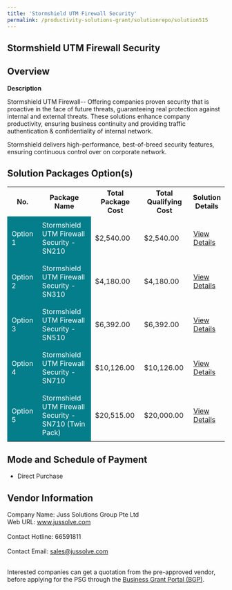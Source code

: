 ```yaml
---
title: 'Stormshield UTM Firewall Security'
permalink: /productivity-solutions-grant/solutionrepo/solution515
---
```


## Stormshield UTM Firewall Security

## Overview

**Description**

Stormshield UTM Firewall-- Offering companies proven security that is proactive in the face of future threats, guaranteeing real protection against internal and external threats. These solutions enhance company productivity, ensuring business continuity and providing traffic authentication & confidentiality of internal network. 

Stormshield delivers high-performance, best-of-breed security features, ensuring continuous control over on corporate network.

## Solution Packages Option(s)

<table>
<tr>
<th><b>No.</b></th>
<th><b>Package Name</b></th>
<th><b>Total Package Cost</b></th>
<th><b>Total Qualifying Cost</b></th>
<th><b>Solution Details</b></th>
</tr>
<tr>
<td style='padding: 10px; background-color: #037E8A; color: #FFFFFF;'>Option 1</td>
<td style='padding: 10px; background-color: #037E8A; color: #FFFFFF;'>Stormshield UTM Firewall Security - SN210</td>
<td style='padding: 10px;'>$2,540.00</td>
<td style='padding: 10px;'>$2,540.00</td>
<td style='padding: 10px;'><a href='/images/psg/Desensitised_Juss_Annex_3_Part_1_30_June_2022.pdf' target='_blank'>View Details</a></td>
</tr>
<tr>
<td style='padding: 10px; background-color: #037E8A; color: #FFFFFF;'>Option 2</td>
<td style='padding: 10px; background-color: #037E8A; color: #FFFFFF;'>Stormshield UTM Firewall Security - SN310</td>
<td style='padding: 10px;'>$4,180.00</td>
<td style='padding: 10px;'>$4,180.00</td>
<td style='padding: 10px;'><a href='/images/psg/Juss_Desensitised_Annex_3_Part_2.pdf' target='_blank'>View Details</a></td>
</tr>
<tr>
<td style='padding: 10px; background-color: #037E8A; color: #FFFFFF;'>Option 3</td>
<td style='padding: 10px; background-color: #037E8A; color: #FFFFFF;'>Stormshield UTM Firewall Security - SN510</td>
<td style='padding: 10px;'>$6,392.00</td>
<td style='padding: 10px;'>$6,392.00</td>
<td style='padding: 10px;'><a href='/images/psg/Juss_Desensitised_Annex_3_Part_3.pdf' target='_blank'>View Details</a></td>
</tr>
<tr>
<td style='padding: 10px; background-color: #037E8A; color: #FFFFFF;'>Option 4</td>
<td style='padding: 10px; background-color: #037E8A; color: #FFFFFF;'>Stormshield UTM Firewall Security - SN710</td>
<td style='padding: 10px;'>$10,126.00</td>
<td style='padding: 10px;'>$10,126.00</td>
<td style='padding: 10px;'><a href='/images/psg/Juss_Desensitised_Annex_3_Part_4.pdf' target='_blank'>View Details</a></td>
</tr>
<tr>
<td style='padding: 10px; background-color: #037E8A; color: #FFFFFF;'>Option 5</td>
<td style='padding: 10px; background-color: #037E8A; color: #FFFFFF;'>Stormshield UTM Firewall Security - SN710 (Twin Pack)</td>
<td style='padding: 10px;'>$20,515.00</td>
<td style='padding: 10px;'>$20,000.00</td>
<td style='padding: 10px;'><a href='/images/psg/Juss_Desensitised_Annex_3_Part_5.pdf' target='_blank'>View Details</a></td>
</tr>
</table>

## Mode and Schedule of Payment

 - Direct Purchase

## Vendor Information

 Company Name: Juss Solutions Group Pte Ltd<br>Web URL: www.jussolve.com <br><br>Contact Hotline: 66591811 <br><br>Contact Email: sales@jussolve.com <br><br>

Interested companies can get a quotation from the pre-approved vendor, before applying for the PSG through the <a href='https://www.businessgrants.gov.sg/' target='_blank' rel='noopener'>Business Grant Portal (BGP)</a>.

<script src="/jquery/resize-tables.js"></script>
